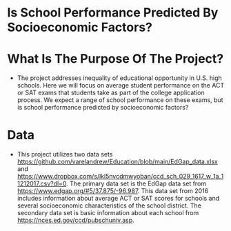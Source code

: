 # Is School Performance Predicted By Socioeconomic Factors?

# What Is The Purpose Of The Project?
- The project addresses inequality of educational opportunity in U.S. high schools. Here we will focus on average student performance on the ACT or SAT exams that students take as part of the college application process. We expect a range of school performance on these exams, but is school performance predicted by socioeconomic factors?

# Data
- This project utilizes two data sets https://github.com/varelandrew/Education/blob/main/EdGap_data.xlsx and https://www.dropbox.com/s/lkl5nvcdmwyoban/ccd_sch_029_1617_w_1a_11212017.csv?dl=0. The primary data set is the EdGap data set from https://www.edgap.org/#5/37.875/-96.987. This data set from 2016 includes information about average ACT or SAT scores for schools and several socioeconomic characteristics of the school district. The secondary data set is basic information about each school from https://nces.ed.gov/ccd/pubschuniv.asp.
